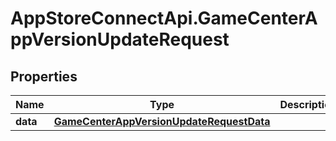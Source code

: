 # AppStoreConnectApi.GameCenterAppVersionUpdateRequest

## Properties

Name | Type | Description | Notes
------------ | ------------- | ------------- | -------------
**data** | [**GameCenterAppVersionUpdateRequestData**](GameCenterAppVersionUpdateRequestData.md) |  | 


